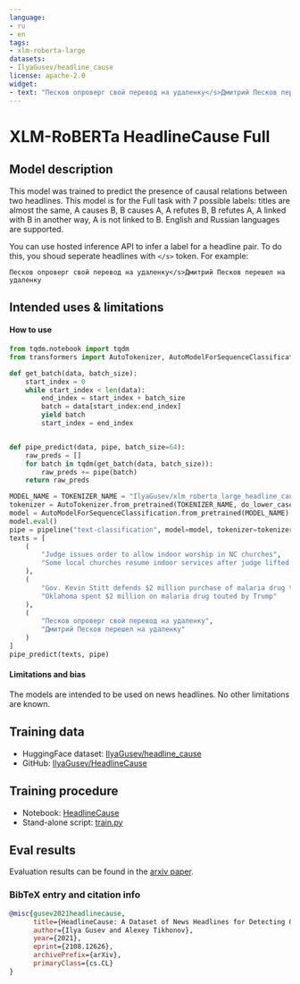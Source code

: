 ```yaml
---
language: 
- ru
- en
tags:
- xlm-roberta-large
datasets:
- IlyaGusev/headline_cause
license: apache-2.0
widget:
- text: "Песков опроверг свой перевод на удаленку</s>Дмитрий Песков перешел на удаленку"
---
```


# XLM-RoBERTa HeadlineCause Full

## Model description

This model was trained to predict the presence of causal relations between two headlines. This model is for the Full task with 7 possible labels: titles are almost the same, A causes B, B causes A, A refutes B, B refutes A, A linked with B in another way, A is not linked to B. English and Russian languages are supported.

You can use hosted inference API to infer a label for a headline pair. To do this, you shoud seperate headlines with ```</s>``` token.
For example:
```
Песков опроверг свой перевод на удаленку</s>Дмитрий Песков перешел на удаленку
```

## Intended uses & limitations

#### How to use

```python
from tqdm.notebook import tqdm
from transformers import AutoTokenizer, AutoModelForSequenceClassification, pipeline

def get_batch(data, batch_size):
    start_index = 0
    while start_index < len(data):
        end_index = start_index + batch_size
        batch = data[start_index:end_index]
        yield batch
        start_index = end_index


def pipe_predict(data, pipe, batch_size=64):
    raw_preds = []
    for batch in tqdm(get_batch(data, batch_size)):
        raw_preds += pipe(batch)
    return raw_preds

MODEL_NAME = TOKENIZER_NAME = "IlyaGusev/xlm_roberta_large_headline_cause_full"
tokenizer = AutoTokenizer.from_pretrained(TOKENIZER_NAME, do_lower_case=False)
model = AutoModelForSequenceClassification.from_pretrained(MODEL_NAME)
model.eval()
pipe = pipeline("text-classification", model=model, tokenizer=tokenizer, framework="pt", return_all_scores=True)
texts = [
    (
        "Judge issues order to allow indoor worship in NC churches",
        "Some local churches resume indoor services after judge lifted NC governor’s restriction"
    ),
    (
        "Gov. Kevin Stitt defends $2 million purchase of malaria drug touted by Trump",
        "Oklahoma spent $2 million on malaria drug touted by Trump"
    ),
    (
        "Песков опроверг свой перевод на удаленку",
        "Дмитрий Песков перешел на удаленку"
    )
]
pipe_predict(texts, pipe)
```

#### Limitations and bias

The models are intended to be used on news headlines. No other limitations are known.

## Training data

* HuggingFace dataset: [IlyaGusev/headline_cause](https://huggingface.co/datasets/IlyaGusev/headline_cause)
* GitHub: [IlyaGusev/HeadlineCause](https://github.com/IlyaGusev/HeadlineCause)

## Training procedure

* Notebook: [HeadlineCause](https://colab.research.google.com/drive/1NAnD0OJ0TnYCJRsHpYUyYkjr_yi8ObcA)
* Stand-alone script: [train.py](https://github.com/IlyaGusev/HeadlineCause/blob/main/headline_cause/train.py)

## Eval results

Evaluation results can be found in the [arxiv paper](https://arxiv.org/pdf/2108.12626.pdf).

### BibTeX entry and citation info

```bibtex
@misc{gusev2021headlinecause,
      title={HeadlineCause: A Dataset of News Headlines for Detecting Causalities}, 
      author={Ilya Gusev and Alexey Tikhonov},
      year={2021},
      eprint={2108.12626},
      archivePrefix={arXiv},
      primaryClass={cs.CL}
}
```
